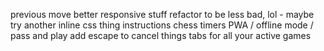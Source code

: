 previous move
better responsive stuff
refactor to be less bad, lol - maybe try another inline css thing
instructions
chess timers
PWA / offline mode / pass and play
add escape to cancel things
tabs for all your active games
